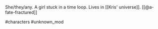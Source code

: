 She/they/any. A girl stuck in a time loop. Lives in [[Kris' universe]]. [[@a-fate-fractured]]

#characters #unknown_mod 